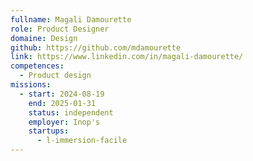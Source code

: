 ```yaml
---
fullname: Magali Damourette
role: Product Designer
domaine: Design
github: https://github.com/mdamourette
link: https://www.linkedin.com/in/magali-damourette/
competences:
  - Product design
missions:
  - start: 2024-08-19
    end: 2025-01-31
    status: independent
    employer: Inop's
    startups:
      - l-immersion-facile
---
```


